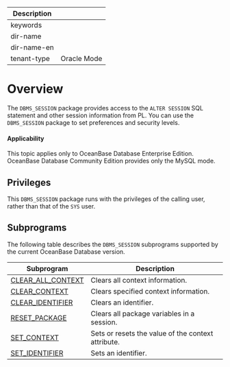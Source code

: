 | Description   |                 |
|---------------|-----------------|
| keywords      |                 |
| dir-name      |                 |
| dir-name-en   |                 |
| tenant-type   | Oracle Mode     |

# Overview

The `DBMS_SESSION` package provides access to the `ALTER SESSION` SQL statement and other session information from PL. You can use the `DBMS_SESSION` package to set preferences and security levels.

  <main id="notice" >
    <h4>Applicability</h4>
    <p>This topic applies only to OceanBase Database Enterprise Edition. OceanBase Database Community Edition provides only the MySQL mode. </p>
  </main>

## Privileges

This `DBMS_SESSION` package runs with the privileges of the calling user, rather than that of the `SYS` user.

## Subprograms

The following table describes the `DBMS_SESSION` subprograms supported by the current OceanBase Database version.


| Subprogram | Description |
|--------------------------|---------------|
| [CLEAR_ALL_CONTEXT](../14500.dbms-session-oracle/200.clear-all-context-oracle.md) | Clears all context information.  |
| [CLEAR_CONTEXT](../14500.dbms-session-oracle/300.clear-context-oracle.md) | Clears specified context information.  |
| [CLEAR_IDENTIFIER](../14500.dbms-session-oracle/400.clear-identifier-oracle.md) | Clears an identifier.  |
| [RESET_PACKAGE](../14500.dbms-session-oracle/1300.reset-package-of-oracle-mode.md) | Clears all package variables in a session.  |
| [SET_CONTEXT](../14500.dbms-session-oracle/1400.set-context-oracle.md) | Sets or resets the value of the context attribute.  |
| [SET_IDENTIFIER](../14500.dbms-session-oracle/1600.set-identifier-oracle.md) | Sets an identifier.  |
